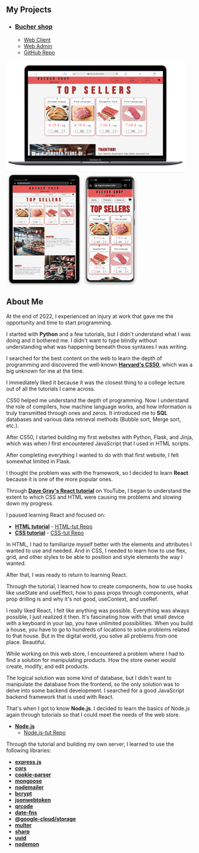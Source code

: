 ## My Projects

- ### [Bucher shop](https://github.com/andrija-zikovic/Mesnica)
    - [Web Client](https://mesnica02.oa.r.appspot.com/)
    - [Web Admin](https://mesnica02.oa.r.appspot.com/admin)
    - [GitHub Repo](https://github.com/andrija-zikovic/Mesnica)

<p align="centar">
<img src="laptop_view.png" alt="laptop" width="auto" height="300">
<img src="tablet__view.png" alt="laptop" width="auto" height="300">
<img src="phone_view.png" alt="laptop" width="auto" height="300">
</p>

## About Me

At the end of 2022, I experienced an injury at work that gave me the opportunity and time to start programming.

I started with **Python** and a few tutorials, but I didn't understand what I was doing and it bothered me. I didn't want to type blindly without understanding what was happening beneath those syntaxes I was writing.

I searched for the best content on the web to learn the depth of programming and discovered the well-known **[Harvard's CS50](https://cs50.harvard.edu/x/2023/)**, which was a big unknown for me at the time.

I immediately liked it because it was the closest thing to a college lecture out of all the tutorials I came across.

CS50 helped me understand the depth of programming. Now I understand the role of compilers, how machine language works, and how information is truly transmitted through ones and zeros. It introduced me to **SQL** databases and various data retrieval methods (Bubble sort, Merge sort, etc.).

After CS50, I started building my first websites with Python, Flask, and Jinja, which was when I first encountered JavaScript that I used in HTML scripts.

After completing everything I wanted to do with that first website, I felt somewhat limited in Flask.

I thought the problem was with the framework, so I decided to learn **React** because it is one of the more popular ones.

Through **[Dave Gray's React tutorial](https://www.youtube.com/watch?v=RVFAyFWO4go)** on YouTube, I began to understand the extent to which CSS and HTML were causing me problems and slowing down my progress.

I paused learning React and focused on:

- **[HTML tutorial](https://www.youtube.com/watch?v=mJgBOIoGihA)**
        - [HTML-tut Repo](https://github.com/andrija-zikovic/html-tut)
- **[CSS tutorial](https://www.youtube.com/watch?v=n4R2E7O-Ngo)**
        - [CSS-tut Repo](https://github.com/andrija-zikovic/css-tut)

In HTML, I had to familiarize myself better with the elements and attributes I wanted to use and needed. And in CSS, I needed to learn how to use flex, grid, and other styles to be able to position and style elements the way I wanted.

After that, I was ready to return to learning React.

Through the tutorial, I learned how to create components, how to use hooks like useState and useEffect, how to pass props through components, what prop drilling is and why it's not good, useContext, and useRef.

I really liked React, I felt like anything was possible. Everything was always possible, I just realized it then. It's fascinating how with that small device with a keyboard in your lap, you have unlimited possibilities. When you build a house, you have to go to hundreds of locations to solve problems related to that house. But in the digital world, you solve all problems from one place. Beautiful.

While working on this web store, I encountered a problem where I had to find a solution for manipulating products. How the store owner would create, modify, and edit products.

The logical solution was some kind of database, but I didn't want to manipulate the database from the frontend, so the only solution was to delve into some backend development. I searched for a good JavaScript backend framework that is used with React.

That's when I got to know **Node.js**. I decided to learn the basics of Node.js again through tutorials so that I could meet the needs of the web store.

- **[Node.js](https://www.youtube.com/watch?v=f2EqECiTBL8)**
    - [Node.js-tut Repo](https://github.com/andrija-zikovic/node.js--tut)

Through the tutorial and building my own server, I learned to use the following libraries:

- **[express.js](https://expressjs.com/)**
- **[cors](https://www.npmjs.com/package/cors)**
- **[cookie-parser](https://www.npmjs.com/package/cookie-parser)**
- **[mongoose](https://www.npmjs.com/package/mongoose)**
- **[nodemailer](https://www.npmjs.com/package/nodemailer)**
- **[bcrypt](https://www.npmjs.com/package/bcrypt)**
- **[jsonwebtoken](https://www.npmjs.com/package/jsonwebtoken)**
- **[qrcode](https://www.npmjs.com/package/qrcode)**
- **[date-fns](https://www.npmjs.com/package/date-fns)**
- **[@google-cloud/storage](https://www.npmjs.com/package/@google-cloud/storage)**
- **[multer](https://www.npmjs.com/package/multer)**
- **[sharp](https://www.npmjs.com/package/sharp)**
- **[uuid](https://www.npmjs.com/package/uuid)**
- **[nodemon](https://www.npmjs.com/package/nodemon)**
